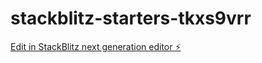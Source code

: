 # stackblitz-starters-tkxs9vrr

[Edit in StackBlitz next generation editor ⚡️](https://stackblitz.com/~/github.com/IakovlevaNatalia/stackblitz-starters-tkxs9vrr)